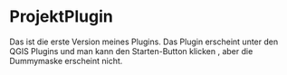 # ProjektPlugin
Das ist die erste Version meines Plugins. Das Plugin erscheint unter den QGIS Plugins und man kann den Starten-Button klicken , aber die Dummymaske erscheint nicht. 
